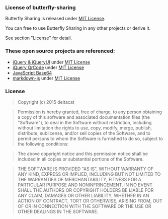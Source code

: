 ### License of butterfly-sharing

Butterfly Sharing is released under [MIT License][wiki-mit].

You can free to use Butterfly Sharing in any other projects or derive it.

See section "License" for detail.

### These open source projects are referenced:

- [jQuery & jQueryUI][jquery] under [MIT License][jquery-license]
- [jQuery QrCode][jquery-qrcode] under [MIT License][wiki-mit]
- [JavaScript Base64][base64]
- [markdown-js][markdown-js] under [MIT License][license-mit]
	
### License

>Copyright (c) 2015 deltacat

>Permission is hereby granted, free of charge, to any person obtaining a copy of this software and associated documentation files (the "Software"), to deal in the Software without restriction, including without limitation the rights to use, copy, modify, merge, publish, distribute, sublicense, and/or sell copies of the Software, and to permit persons to whom the Software is furnished to do so, subject to the following conditions:

>The above copyright notice and this permission notice shall be included in all copies or substantial portions of the Software.

>THE SOFTWARE IS PROVIDED "AS IS", WITHOUT WARRANTY OF ANY KIND, EXPRESS OR IMPLIED, INCLUDING BUT NOT LIMITED TO THE WARRANTIES OF MERCHANTABILITY, FITNESS FOR A PARTICULAR PURPOSE AND NONINFRINGEMENT. IN NO EVENT SHALL THE AUTHORS OR COPYRIGHT HOLDERS BE LIABLE FOR ANY CLAIM, DAMAGES OR OTHER LIABILITY, WHETHER IN AN ACTION OF CONTRACT, TORT OR OTHERWISE, ARISING FROM, OUT OF OR IN CONNECTION WITH THE SOFTWARE OR THE USE OR OTHER DEALINGS IN THE SOFTWARE.



[license-mit]: http://opensource.org/licenses/MIT
[wiki-mit]: http://en.wikipedia.org/wiki/MIT_License
[jquery]: https://jquery.org
[jquery-license]: https://jquery.org/license
[jquery-qrcode]: https://github.com/jeromeetienne/jquery-qrcode
[base64]: http://www.webtoolkit.info/javascript-base64.html
[markdown-js]: https://github.com/evilstreak/markdown-js

